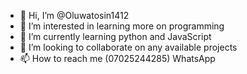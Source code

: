 - 👋 Hi, I’m @Oluwatosin1412
- 👀 I’m interested in learning more on programming
- 🌱 I’m currently learning python and JavaScript
- 💞️ I’m looking to collaborate on any available projects
- 📫 How to reach me (07025244285) WhatsApp

<!---
Oluwatosin1412/Oluwatosin1412 is a ✨ special ✨ repository because its `README.md` (this file) appears on your GitHub profile.
You can click the Preview link to take a look at your changes.
--->
